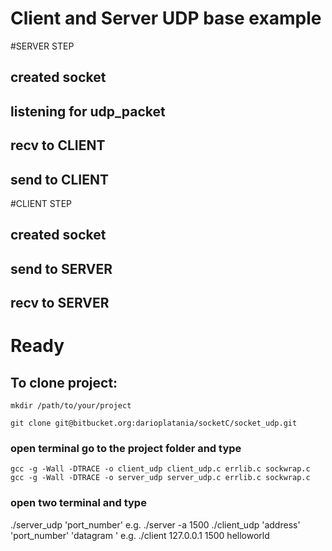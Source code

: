 # Client and Server UDP base example

#SERVER STEP
## created socket
## listening for udp_packet
## recv to CLIENT
## send to CLIENT

#CLIENT STEP
## created socket
## send to SERVER
## recv to SERVER

# Ready

## To clone project:

```
mkdir /path/to/your/project

git clone git@bitbucket.org:darioplatania/socketC/socket_udp.git
```

### open terminal go to the project folder and type
```
gcc -g -Wall -DTRACE -o client_udp client_udp.c errlib.c sockwrap.c
gcc -g -Wall -DTRACE -o server_udp server_udp.c errlib.c sockwrap.c

```
### open two terminal and type
./server_udp 'port_number' e.g. ./server -a 1500
./client_udp 'address' 'port_number' 'datagram ' e.g. ./client 127.0.0.1 1500 helloworld
